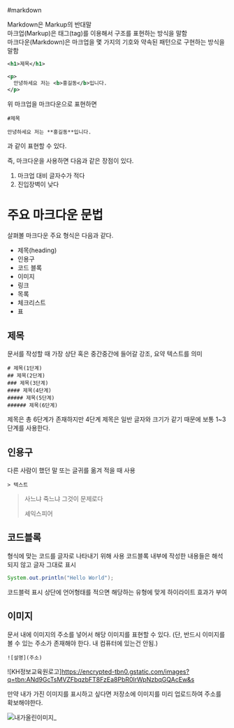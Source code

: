 #markdown

Markdown은 Markup의 반대말  
마크업(Markup)은 태그(tag)를 이용해서 구조를 표현하는 방식을 말함  
마크다운(Markdown)은 마크업을 몇 가지의 기호와 약속된 패턴으로 구현하는 방식을 말함

```xml
<h1>제목</h1>

<p>
  안녕하세요 저는 <b>홍길동</b>입니다.
</p>
```

위 마크업을 마크다운으로 표현하면
```
#제목

안녕하세요 저는 **홍길동**입니다.
```
과 같이 표현할 수 있다.

즉, 마크다운을 사용하면 다음과 같은 장점이 있다.

1. 마크업 대비 글자수가 적다
2. 진입장벽이 낮다

  # 주요 마크다운 문법

  살펴볼 마크다운 주요 형식은 다음과 같다.

  - 제목(heading)
  - 인용구
  - 코드 블록
  - 이미지
  - 링크
  - 목록
  - 체크리스트
  - 표

## 제목

문서를 작성할 때 가장 상단 혹은 중간중간에 들어갈 강조, 요약 텍스트를 의미

```
# 제목(1단계)
## 제목(2단계)
### 제목(3단계)
#### 제목(4단계)
##### 제목(5단계)
###### 제목(6단계)
```

제목은 총 6단계가 존재하지만 4단계 제목은 일반 글자와 크기가 같기 때문에 보통 1~3단계를 사용한다.

## 인용구

다른 사람이 했던 말 또는 글귀를 옮겨 적을 때 사용

```
> 텍스트
```

> 사느냐 죽느냐 그것이 문제로다
> 
> 셰익스피어

## 코드블록

형식에 맞는 코드를 글자로 나타내기 위해 사용
코드블록 내부에 작성한 내용들은 해석되지 않고 글자 그대로 표시

```java
System.out.println("Hello World");
```

코드블럭 표시 상단에 언어형태를 적으면 해당하는 유형에 맞게 하이라이트 효과가 부여

## 이미지

문서 내에 이미지의 주소를 넣어서 해당 이미지를 표현할 수 있다.
(단, 반드시 이미지를 볼 수 있는 주소가 존재해야 한다. 내 컴퓨터에 있는건 안됨.)

```
![설명](주소)
```
![KH정보교육원로고]https://encrypted-tbn0.gstatic.com/images?q=tbn:ANd9GcTsMVZFbqzbFT8FzEa8PbR0lrWpNzbqGQAcEw&s


만약 내가 가진 이미지를 표시하고 싶다면 저장소에 이미지를 미리 업로드하여 주소를 확보해야한다.

![내가올린이미지](주소)_
